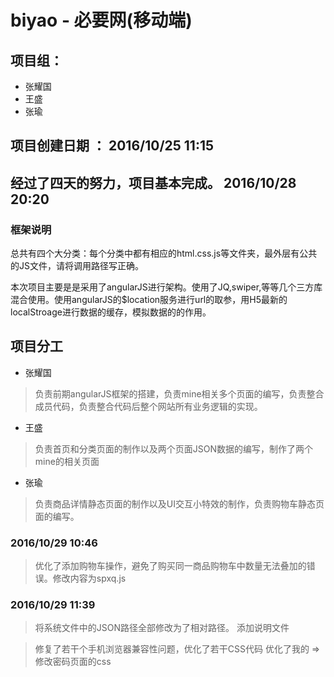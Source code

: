 # biyao - 必要网(移动端)

## 项目组：
  * 张耀国
  * 王盛
  * 张瑜

## 项目创建日期 ： 2016/10/25 11:15

## 经过了四天的努力，项目基本完成。 2016/10/28 20:20



### 框架说明

总共有四个大分类：每个分类中都有相应的html.css.js等文件夹，最外层有公共的JS文件，请将调用路径写正确。

本次项目主要是是采用了angularJS进行架构。使用了JQ,swiper,等等几个三方库混合使用。使用angularJS的$location服务进行url的取参，用H5最新的localStroage进行数据的缓存，模拟数据的的作用。


## 项目分工

* 张耀国
> 负责前期angularJS框架的搭建，负责mine相关多个页面的编写，负责整合成员代码，负责整合代码后整个网站所有业务逻辑的实现。

* 王盛
> 负责首页和分类页面的制作以及两个页面JSON数据的编写，制作了两个mine的相关页面

* 张瑜
> 负责商品详情静态页面的制作以及UI交互小特效的制作，负责购物车静态页面的编写。


### 2016/10/29 10:46
> 优化了添加购物车操作，避免了购买同一商品购物车中数量无法叠加的错误。修改内容为spxq.js

### 2016/10/29 11:39
> 将系统文件中的JSON路径全部修改为了相对路径。
> 添加说明文件

> 修复了若干个手机浏览器兼容性问题，优化了若干CSS代码
> 优化了我的 => 修改密码页面的css
